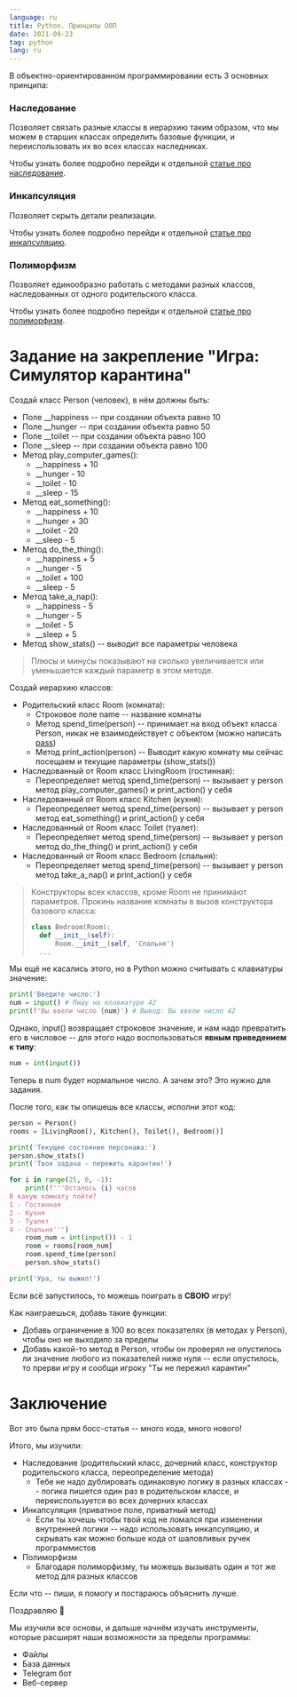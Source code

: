 ```yaml
---
language: ru
title: Python. Принципы ООП
date: 2021-09-23
tag: python
lang: ru
---
```


В объектно-ориентированном программировании есть 3 основных принципа:

### Наследование

Позволяет связать разные классы в иерархию таким образом, что мы можем в старших классах определить базовые функции, и переиспользовать их во всех классах наследниках.

Чтобы узнать более подробно перейди к отдельной [статье про наследование](../inheritance).

### Инкапсуляция

Позволяет скрыть детали реализации.

Чтобы узнать более подробно перейди к отдельной [статье про инкапсуляцию](../incapsulation).

### Полиморфизм

Позволяет единообразно работать с методами разных классов, наследованных от одного родительского класса.

Чтобы узнать более подробно перейди к отдельной [статье про полиморфизм](../polymorphism).

# Задание на закрепление "Игра: Симулятор карантина"

Создай класс Person (человек), в нём должны быть:
* Поле __happiness -- при создании объекта равно 10
* Поле __hunger -- при создании объекта равно 50
* Поле __toilet -- при создании объекта равно 100
* Поле __sleep -- при создании объекта равно 100
* Метод play_computer_games():
    * __happiness + 10
    * __hunger - 10
    * __toilet - 10
    * __sleep - 15
* Метод eat_something():
    * __happiness + 10
    * __hunger + 30
    * __toilet - 20
    * __sleep - 5
* Метод do_the_thing():
    * __happiness + 5
    * __hunger - 5
    * __toilet + 100
    * __sleep - 5
* Метод take_a_nap():
    * __happiness - 5
    * __hunger - 5
    * __toilet - 5
    * __sleep + 5
* Метод show_stats() -- выводит все параметры человека

> Плюсы и минусы показывают на сколько увеличивается или уменьшается каждый параметр в этом методе.

Создай иерархию классов:

* Родительский класс Room (комната):
    * Строковое поле name -- название комнаты
    * Метод spend_time(person) -- принимает на вход объект класса Person, никак не взаимодействует с объектом (можно написать [pass](https://ru.stackoverflow.com/questions/1117852/%D0%97%D0%B0%D1%87%D0%B5%D0%BC-%D0%BD%D1%83%D0%B6%D0%B5%D0%BD-%D0%BE%D0%BF%D0%B5%D1%80%D0%B0%D1%82%D0%BE%D1%80-pass))
    * Метод print_action(person) -- Выводит какую комнату мы сейчас посещаем и текущие параметры (show_stats())
* Наследованный от Room класс LivingRoom (гостинная):
    * Переопределяет метод spend_time(person) -- вызывает у person метод play_computer_games() и print_action() у себя
* Наследованный от Room класс Kitchen (кухня):
    * Переопределяет метод spend_time(person) -- вызывает у person метод eat_something() и print_action() у себя
* Наследованный от Room класс Toilet (туалет):
    * Переопределяет метод spend_time(person) -- вызывает у person метод do_the_thing() и print_action() у себя
* Наследованный от Room класс Bedroom (спальня):
    * Переопределяет метод spend_time(person) -- вызывает у person метод take_a_nap() и print_action() у себя

> Конструкторы всех классов, кроме Room не принимают параметров. Прокинь название комнаты в вызов конструктора базового класса:
> ```python
> class Bedroom(Room):
>   def __init__(self):
>       Room.__init__(self, 'Спальня')
>   ...
> ```

Мы ещё не касались этого, но в Python можно считывать с клавиатуры значение:

```python
print('Введите число:')
num = input() # Пишу на клавиатуре 42
print(f'Вы ввели число {num}') # Вывод: Вы ввели число 42
```

Однако, input() возвращает строковое значение, и нам надо превратить его в числовое -- для этого надо воспользоваться **явным приведением к типу**:

```python
num = int(input())
```

Теперь в num будет нормальное число. А зачем это? Это нужно для задания.

После того, как ты опишешь все классы, исполни этот код:

```python
person = Person()
rooms = [LivingRoom(), Kitchen(), Toilet(), Bedroom()]

print('Текущее состояние персонажа:')
person.show_stats()
print('Твоя задача - пережить карантин!')

for i in range(25, 0, -1):
    print(f'''Осталось {i} часов
В какую комнату пойти?
1 - Гостинная
2 - Кухня
3 - Туалет
4 - Спальня''')
    room_num = int(input()) - 1
    room = rooms[room_num]
    room.spend_time(person)
    person.show_stats()

print('Ура, ты выжил!')
```

Если всё запустилось, то можешь поиграть в **СВОЮ** игру!

Как наиграешься, добавь такие функции:

* Добавь ограничение в 100 во всех показателях (в методах у Person), чтобы оно не выходило за пределы
* Добавь какой-то метод в Person, чтобы он проверял не опустилось ли значение любого из показателей ниже нуля -- если опустилось, то прерви игру и сообщи игроку "Ты не пережил карантин"

# Заключение

Вот это была прям босс-статья -- много кода, много нового!

Итого, мы изучили:

* Наследование (родительский класс, дочерний класс, конструктор родительского класса, переопределение метода)
    * Тебе не надо дублировать одинаковую логику в разных классах -- логика пишется один раз в родительском классе, и переиспользуется во всех дочерних классах
* Инкапсуляция (приватное поле, приватный метод)
    * Если ты хочешь чтобы твой код не ломался при изменении внутренней логики -- надо использовать инкапсуляцию, и скрывать как можно больше кода от шаловливых ручек программистов
* Полиморфизм
    * Благодаря полиморфизму, ты можешь вызывать один и тот же метод для разных классов

Если что -- пиши, я помогу и постараюсь объяснить лучше.

Поздравляю 🥳

Мы изучили все основы, и дальше начнём изучать инструменты, которые расширят наши возможности за пределы программы:

* Файлы
* База данных
* Telegram бот
* Веб-сервер
